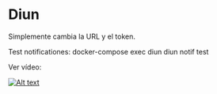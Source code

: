 # Diun

Simplemente cambia la URL y el token.

Test notificationes: docker-compose exec diun diun notif test


Ver vídeo:


[![Alt text](https://img.youtube.com/vi/mAjDGeWkh8w/0.jpg)](https://www.youtube.com/watch?v=mAjDGeWkh8w)
